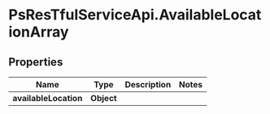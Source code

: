 # PsResTfulServiceApi.AvailableLocationArray

## Properties
Name | Type | Description | Notes
------------ | ------------- | ------------- | -------------
**availableLocation** | **Object** |  | 
